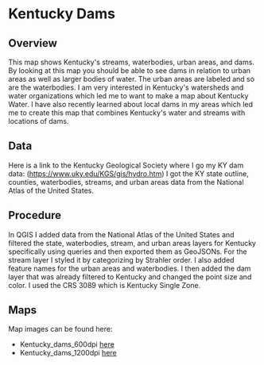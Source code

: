 # Kentucky Dams 
## Overview
 This map shows Kentucky's streams, waterbodies, urban areas, and dams. By looking at this map you should be able to see dams in relation to urban areas as well as larger bodies of water. The urban areas are labeled and so are the waterbodies. I am very interested in Kentucky's watersheds and water organizations which led me to want to make a map about Kentucky Water. I have also recently learned about local dams in my areas which led me to create this map that combines Kentucky's water and streams with locations of dams. 
 ## Data
 Here is a link to the Kentucky Geological Society where I go my KY dam data: (https://www.uky.edu/KGS/gis/hydro.htm)
 I got the KY state outline, counties, waterbodies, streams, and urban areas data from the National Atlas of the United States. 
 ## Procedure
 In QGIS I added data from the National Atlas of the United States and filtered the state, waterbodies, stream, and urban areas layers for Kentucky specifically using queries and then exported them as GeoJSONs. For the stream layer I styled it by categorizing by Strahler order. I also added feature names for the urban areas and waterbodies. I then added the dam layer that was already filtered to Kentucky and changed the point size and color. I used the CRS 3089 which is Kentucky Single Zone. 
 ## Maps 
Map images can be found here:
* Kentucky_dams_600dpi [here](/Kentucky_dams_600dpi.png)
* Kentucky_dams_1200dpi [here](/Kentucky_dams_1200dpi.png)
